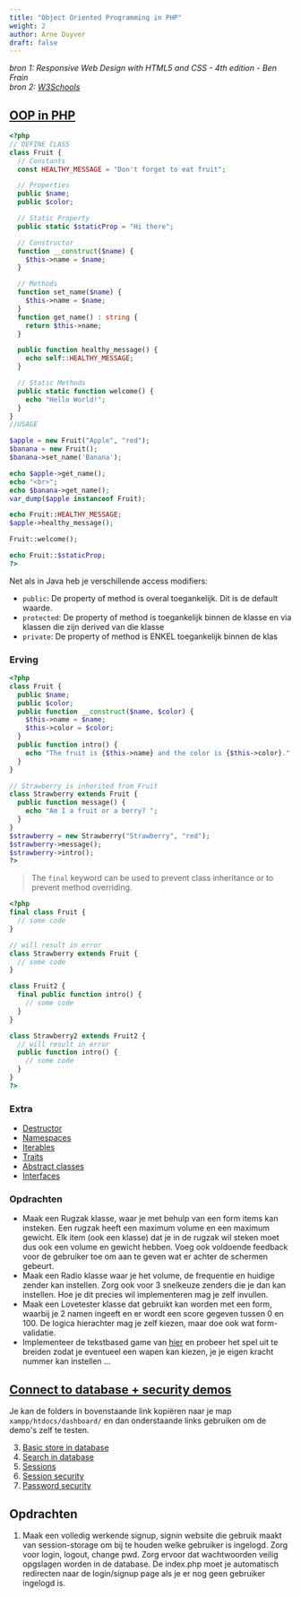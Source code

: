 ```yaml
---
title: "Object Oriented Programming in PHP"
weight: 2
author: Arne Duyver
draft: false
---
```


_bron 1: Responsive Web Design with HTML5 and CSS - 4th edition - Ben Frain_</br>
_bron 2: [W3Schools](https://www.w3schools.com/php/default.asp)_


## [OOP in PHP](https://www.w3schools.com/php/php_oop_classes_objects.asp)

```php
<?php
// DEFINE CLASS
class Fruit {
  // Constants
  const HEALTHY_MESSAGE = "Don't forget to eat fruit";

  // Properties
  public $name;
  public $color;

  // Static Property
  public static $staticProp = "Hi there";

  // Constructor
  function __construct($name) {
    $this->name = $name;
  }

  // Methods
  function set_name($name) {
    $this->name = $name;
  }
  function get_name() : string {
    return $this->name;
  }

  public function healthy_message() {
    echo self::HEALTHY_MESSAGE;
  }

  // Static Methods
  public static function welcome() {
    echo "Hello World!";
  }
}
//USAGE

$apple = new Fruit("Apple", "red");
$banana = new Fruit();
$banana->set_name('Banana');

echo $apple->get_name();
echo "<br>";
echo $banana->get_name();
var_dump($apple instanceof Fruit);

echo Fruit::HEALTHY_MESSAGE;
$apple->healthy_message();

Fruit::welcome();

echo Fruit::$staticProp;
?>
```

Net als in Java heb je verschillende access modifiers:
- `public`: De property of method is overal toegankelijk. Dit is de default waarde.
- `protected`: De property of method is toegankelijk binnen de klasse en via klassen die zijn derived van die klasse
- `private`: De property of method is ENKEL toegankelijk binnen de klas

### Erving

```php
<?php
class Fruit {
  public $name;
  public $color;
  public function __construct($name, $color) {
    $this->name = $name;
    $this->color = $color;
  }
  public function intro() {
    echo "The fruit is {$this->name} and the color is {$this->color}.";
  }
}

// Strawberry is inherited from Fruit
class Strawberry extends Fruit {
  public function message() {
    echo "Am I a fruit or a berry? ";
  }
}
$strawberry = new Strawberry("Strawberry", "red");
$strawberry->message();
$strawberry->intro();
?>
```

> The `final` keyword can be used to prevent class inheritance or to prevent method overriding.

```php
<?php
final class Fruit {
  // some code
}

// will result in error
class Strawberry extends Fruit {
  // some code
}

class Fruit2 {
  final public function intro() {
    // some code
  }
}

class Strawberry2 extends Fruit2 {
  // will result in error
  public function intro() {
    // some code
  }
}
?>
```

### Extra

- [Destructor](https://www.w3schools.com/php/php_oop_destructor.asp)
- [Namespaces](https://www.w3schools.com/php/php_namespaces.asp)
- [Iterables](https://www.w3schools.com/php/php_iterables.asp)
- [Traits](https://www.w3schools.com/php/php_oop_traits.asp)
- [Abstract classes](https://www.w3schools.com/php/php_oop_classes_abstract.asp)
- [Interfaces](https://www.w3schools.com/php/php_oop_interfaces.asp)

### Opdrachten
- Maak een Rugzak klasse, waar je met behulp van een form items kan insteken. Een rugzak heeft een maximum volume en een maximum gewicht. Elk item (ook een klasse) dat je in de rugzak wil steken moet dus ook een volume en gewicht hebben. Voeg ook voldoende feedback voor de gebruiker toe om aan te geven wat er achter de schermen gebeurt.
- Maak een Radio klasse waar je het volume, de frequentie en huidige zender kan instellen. Zorg ook voor 3 snelkeuze zenders die je dan kan instellen. Hoe je dit precies wil implementeren mag je zelf invullen.
- Maak een Lovetester klasse dat gebruikt kan worden met een form, waarbij je 2 namen ingeeft en er wordt een score gegeven tussen 0 en 100. De logica hierachter mag je zelf kiezen, maar doe ook wat form-validatie.
- Implementeer de tekstbased game van [hier](https://github.com/ArneDuyver/ses-monstergame-java-start) en probeer het spel uit te breiden zodat je eventueel een wapen kan kiezen, je je eigen kracht nummer kan instellen ...

## [Connect to database + security demos](https://github.com/KULeuven-Diepenbeek/fsweb-demos-exercises-student/tree/main/11_backend_php-demos)

Je kan de folders in bovenstaande link kopiëren naar je map `xampp/htdocs/dashboard/` en dan onderstaande links gebruiken om de demo's zelf te testen.

3. [Basic store in database](http://localhost/dashboard/backend_php-demo3/)
4. [Search in database](http://localhost/dashboard/backend_php-demo4/) 
6. [Sessions](http://localhost/dashboard/backend_php-demo6/) 
7. [Session security](http://localhost/dashboard/backend_php-demo7/) 
8. [Password security](http://localhost/dashboard/backend_php-demo8/)

## Opdrachten
1. Maak een volledig werkende signup, signin website die gebruik maakt van session-storage om bij te houden welke gebruiker is ingelogd. Zorg voor login, logout, change pwd. Zorg ervoor dat wachtwoorden veilig opgslagen worden in de database. De index.php moet je automatisch redirecten naar de login/signup page als je er nog geen gebruiker ingelogd is.